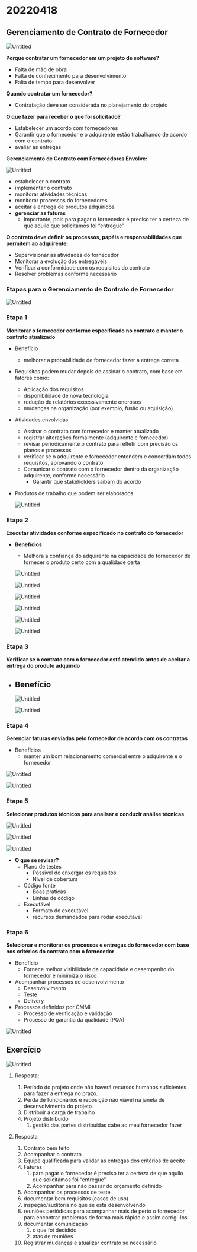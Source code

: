 # 20220418

## Gerenciamento de Contrato de Fornecedor

![Untitled](./resources/Untitled.png)

**Porque contratar um fornecedor em um projeto de software?**

- Falta de mão de obra
- Falta de conhecimento para desenvolvimento
- Falta de tempo para desenvolver

**Quando contratar um fornecedor?**

- Contratação deve ser considerada no planejamento do projeto

**O que fazer para receber o que foi solicitado?**

- Estabelecer um acordo com fornecedores
- Garantir que o fornecedor e o adquirente estão trabalhando de acordo com o contrato
- avaliar as entregas

**Gerenciamento de Contrato com Fornecedores Envolve:**

![Untitled](./resources/Untitled%201.png)

- estabelecer o contrato
- implementar o contrato
- monitorar atividades técnicas
- monitorar processos do fornecedores
- aceitar a entrega de produtos adquiridos
- **gerenciar as faturas**
    - Importante, pois para pagar o fornecedor é preciso ter a certeza de que aquilo que solicitamos foi “entregue”

**O contrato deve definir os processos, papéis e responsabilidades que permitem ao adquirente:**

- Supervisionar as atividades do fornecedor
- Monitorar a evolução dos entregáveis
- Verificar a conformidade com os requisitos do contrato
- Resolver problemas conforme necessário

### **Etapas para o Gerenciamento de Contrato de Fornecedor**

![Untitled](./resources/Untitled%202.png)

### Etapa 1

**Monitorar o fornecedor conforme especificado no contrato e manter o contrato atualizado**

- Benefício
    - melhorar a probabilidade de fornecedor fazer a entrega correta
- Requisitos podem mudar depois de assinar o contrato, com base em fatores como:
    - Aplicação dos requisitos
    - disponibilidade de nova tecnologia
    - redução de relatórios excessivamente onerosos
    - mudanças na organização (por exemplo, fusão ou aquisição)
- Atividades envolvidas
    - Assinar o contrato com fornecedor e manter atualizado
    - registrar alterações formalmente (adquirente e fornecedor)
    - revisar periodicamente o contrato para refletir com precisão os planos e processos
    - verificar se o adquirente e fornecedor entendem e concordam todos requisitos, aprovando o contrato
    - Comunicar o contrato com o fornecedor dentro da organização adquirente, conforme necessário
        - Garantir que stakeholders saibam do acordo
- Produtos de trabalho que podem ser elaborados
    
    ![Untitled](./resources/Untitled%203.png)
    

### Etapa 2

**Executar atividades conforme especificado no contrato do fornecedor**

- **Benefícios**
    - Melhora a confiança do adquirente na capacidade do fornecedor de fornecer o produto certo com a qualidade certa
    
    ![Untitled](./resources/Untitled%204.png)
    
    ![Untitled](./resources/Untitled%205.png)
    
    ![Untitled](./resources/Untitled%206.png)
    
    ![Untitled](./resources/Untitled%207.png)
    
    ![Untitled](./resources/Untitled%208.png)
    
    ![Untitled](./resources/Untitled%209.png)
    

### Etapa 3

**Verificar se o contrato com o fornecedor está atendido antes de aceitar a entrega do produto adquirido**

- Benefício
    - 
    
    ![Untitled](./resources/Untitled%2010.png)
    
    ![Untitled](./resources/Untitled%2011.png)
    

### Etapa 4

**Gerenciar faturas enviadas pelo fornecedor de acordo com os contratos**

- Benefícios
    - manter um bom relacionamento comercial entre o adquirente e o fornecedor

![Untitled](./resources/Untitled%2012.png)

![Untitled](./resources/Untitled%2013.png)

### Etapa 5

**Selecionar produtos técnicos para analisar e conduzir análise técnicas**

![Untitled](./resources/Untitled%2014.png)

![Untitled](./resources/Untitled%2015.png)

![Untitled](./resources/Untitled%2016.png)

- **O que se revisar?**
    - Plano de testes
        - Possivel de enxergar os requisitos
        - Nível de cobertura
    - Código fonte
        - Boas práticas
        - Linhas de código
    - Executável
        - Formato do executável
        - recursos demandados para rodar executável

### Etapa 6

**Selecionar e monitorar os processos e entregas do fornecedor com base nos critérios do contrato com o fornecedor**

- Benefício
    - Fornece melhor visibilidade da capacidade e desempenho do fornecedor e minimiza o risco
- Acompanhar processos de desenvolvimento
    - Desenvolvimento
    - Teste
    - Delivery
- Processos definidos por CMMI
    - Processo de verificação e validação
    - Processo de garantia da qualidade (PQA)

![Untitled](./resources/Untitled%2017.png)

## Exercício

![Untitled](./resources/Untitled%2018.png)

1.  Resposta:
    1. Período do projeto onde não haverá recursos humanos suficientes para fazer a entrega no prazo.
    2. Perda de funcionários e reposição não viável na janela de desenvolvimento do projeto
    3. Distribuir a carga de trabalho
    4. Projeto distribuído
        1. gestão das partes distribuídas cabe ao meu fornecedor fazer

1. Resposta
    1. Contrato bem feito
    2. Acompanhar o contrato
    3. Equipe qualificada para validar as entregas dos critérios de aceite
    4. Faturas 
        1. para pagar o fornecedor é preciso ter a certeza de que aquilo que solicitamos foi “entregue”
        2. Acompanhar para não passar do orçamento definido
    5. Acompanhar os processos de teste
    6. documentar bem requisitos (casos de uso)
    7. inspeção/auditoria no que se está desenvolvendo
    8. reuniões periódicas para acompanhar mais de perto o fornecedor para encontrar problemas de forma mais rápido e assim corrigi-los
    9. documentar comunicação
        1. o que foi decidido
        2. atas de reuniões
    10. Registrar mudanças e atualizar contrato se necessário